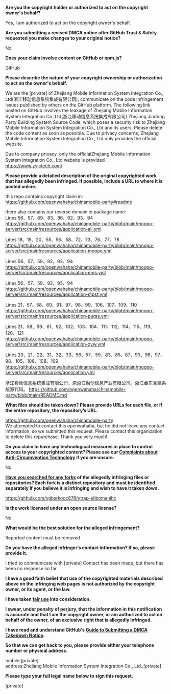 **Are you the copyright holder or authorized to act on the copyright owner's behalf?**

Yes, I am authorized to act on the copyright owner's behalf.

**Are you submitting a revised DMCA notice after GitHub Trust & Safety requested you make changes to your original notice?**

No

**Does your claim involve content on GitHub or npm.js?**

GitHub

**Please describe the nature of your copyright ownership or authorization to act on the owner's behalf.**

We are the [private] of Zhejiang Mobile Information System Integration Co., Ltd(浙江移动信息系统集成有限公司), communicate on the code infringement issues published by others on the GitHub platform. The following link posted on GitHub involves the leakage of Zhejiang Mobile Information System Integration Co.,Ltd(浙江移动信息系统集成有限公司) Zhejiang Jindong Party Building System Source Code, which poses a security risk to Zhejiang Mobile Information System Integration Co., Ltd and its users. Please delete the code content as soon as possible. Due to privacy concerns, Zhejiang Mobile Information System Integration Co., Ltd only provides the official website.

Due to company privacy, only the officialZhejiang Mobile Information System Integration Co., Ltd website is provided：
https://www.zyjctech.com/

**Please provide a detailed description of the original copyrighted work that has allegedly been infringed. If possible, include a URL to where it is posted online.**

this repo contains copyright claim in:  
https://github.com/openwahaha/chinamobile-party#readme

there also contains our reverse domain in package name:  
Lines 56、57、69、83、86、92、93、94  
https://github.com/openwahaha/chinamobile-party/blob/main/moopo-server/src/main/resources/application-ali.yml

Lines 18、19、20、55、56、58、72、73、76、77、78  
https://github.com/openwahaha/chinamobile-party/blob/main/moopo-server/src/main/resources/application-moopo.yml

Lines 56、57、59、92、93、94  
https://github.com/openwahaha/chinamobile-party/blob/main/moopo-server/src/main/resources/application-mps.yml

Lines 56、57、59、92、93、94  
https://github.com/openwahaha/chinamobile-party/blob/main/moopo-server/src/main/resources/application-mpst.yml

Lines 21、57、58、60、91、97、98、99、106、107、109、110  
https://github.com/openwahaha/chinamobile-party/blob/main/moopo-server/src/main/resources/application-puras.yml

Lines 21、58、59、61、92、102、103、104、111、112、114、115、119、120、121  
https://github.com/openwahaha/chinamobile-party/blob/main/moopo-server/src/main/resources/application-zyw.yml

Lines 20、21、22、31、32、33、56、57、59、83、85、87、90、96、97、98、105、106、108、109  
https://github.com/openwahaha/chinamobile-party/blob/main/moopo-server/src/main/resources/application.yml

浙江移动信息系统集成有限公司，原浙江融创信息产业有限公司。浙江金东党建系统源代码。
https://github.com/openwahaha/chinamobile-party/blob/main/README.md

**What files should be taken down? Please provide URLs for each file, or if the entire repository, the repository’s URL.**

https://github.com/openwahaha/chinamobile-party  
We attempted to contact this openwahaha, but he did not leave any contact information, so we submitted this request. Please contact this organization to delete this repurchase. Thank you very much!

**Do you claim to have any technological measures in place to control access to your copyrighted content? Please see our <a href="https://docs.github.com/articles/guide-to-submitting-a-dmca-takedown-notice#complaints-about-anti-circumvention-technology">Complaints about Anti-Circumvention Technology</a> if you are unsure.**

No

**<a href="https://docs.github.com/articles/dmca-takedown-policy#b-what-about-forks-or-whats-a-fork">Have you searched for any forks</a> of the allegedly infringing files or repositories? Each fork is a distinct repository and must be identified separately if you believe it is infringing and wish to have it taken down.**

https://github.com/vgbsrkooc878/ytrap-elibomanihc

**Is the work licensed under an open source license?**

No

**What would be the best solution for the alleged infringement?**

Reported content must be removed

**Do you have the alleged infringer’s contact information? If so, please provide it.**

I tried to communicate with [private] Contact has been made, but there has been no response so far

**I have a good faith belief that use of the copyrighted materials described above on the infringing web pages is not authorized by the copyright owner, or its agent, or the law.**

**I have taken <a href="https://www.lumendatabase.org/topics/22">fair use</a> into consideration.**

**I swear, under penalty of perjury, that the information in this notification is accurate and that I am the copyright owner, or am authorized to act on behalf of the owner, of an exclusive right that is allegedly infringed.**

**I have read and understand GitHub's <a href="https://docs.github.com/articles/guide-to-submitting-a-dmca-takedown-notice/">Guide to Submitting a DMCA Takedown Notice</a>.**

**So that we can get back to you, please provide either your telephone number or physical address.**

mobile:[private]  
address:Zhejiang Mobile Information System Integration Co., Ltd.,[private]

**Please type your full legal name below to sign this request.**

[private]
